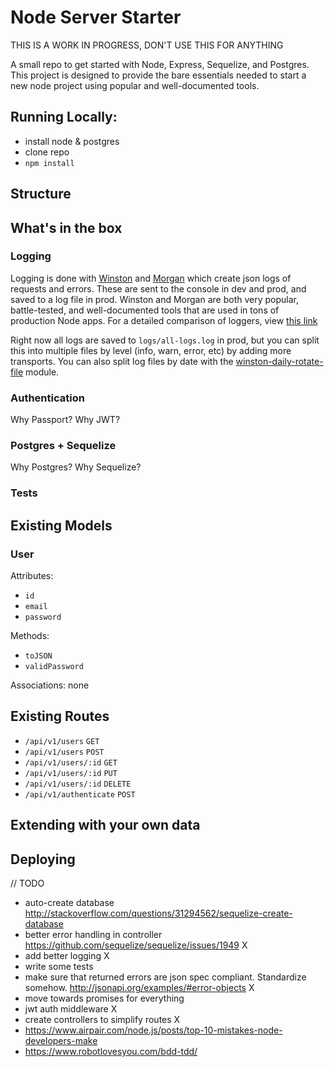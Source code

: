 # Node Server Starter

THIS IS A WORK IN PROGRESS, DON'T USE THIS FOR ANYTHING

A small repo to get started with Node, Express, Sequelize, and Postgres. This project is designed to provide the bare essentials needed to start a new node project using popular and well-documented tools.

## Running Locally:
- install node & postgres
- clone repo
- `npm install`

## Structure

## What's in the box
### Logging
Logging is done with [Winston](https://github.com/winstonjs/winston) and [Morgan](https://github.com/expressjs/morgan) which create json logs of requests and errors. These are sent to the console in dev and prod, and saved to a log file in prod. Winston and Morgan are both very popular, battle-tested, and well-documented tools that are used in tons of production Node apps. For a detailed comparison of loggers, view [this link](https://www.loggly.com/ultimate-guide/node-logging-basics/)

Right now all logs are saved to `logs/all-logs.log` in prod, but you can split this into multiple files by level (info, warn, error, etc) by adding more transports. You can also split log files by date with the [winston-daily-rotate-file](https://github.com/winstonjs/winston-daily-rotate-file) module.

### Authentication
Why Passport?
Why JWT?

### Postgres + Sequelize
Why Postgres?
Why Sequelize?

### Tests

## Existing Models
### User
Attributes:
- `id`
- `email`
- `password`

Methods:
- `toJSON`
- `validPassword`

Associations: none

## Existing Routes
- `/api/v1/users` `GET`
- `/api/v1/users` `POST`
- `/api/v1/users/:id` `GET`
- `/api/v1/users/:id` `PUT`
- `/api/v1/users/:id` `DELETE`
- `/api/v1/authenticate` `POST`


## Extending with your own data

## Deploying


// TODO
- auto-create database http://stackoverflow.com/questions/31294562/sequelize-create-database
- better error handling in controller https://github.com/sequelize/sequelize/issues/1949 X
- add better logging X
- write some tests
- make sure that returned errors are json spec compliant. Standardize somehow. http://jsonapi.org/examples/#error-objects X
- move towards promises for everything
- jwt auth middleware X
- create controllers to simplify routes X
- https://www.airpair.com/node.js/posts/top-10-mistakes-node-developers-make
- https://www.robotlovesyou.com/bdd-tdd/
